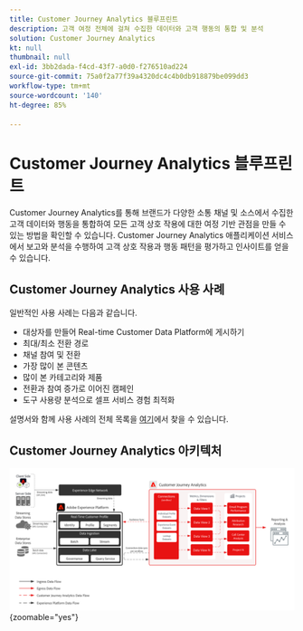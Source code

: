 ```yaml
---
title: Customer Journey Analytics 블루프린트
description: 고객 여정 전체에 걸쳐 수집한 데이터와 고객 행동의 통합 및 분석
solution: Customer Journey Analytics
kt: null
thumbnail: null
exl-id: 3bb2dada-f4cd-43f7-a0d0-f276510ad224
source-git-commit: 75a0f2a77f39a4320dc4c4b0db918879be099dd3
workflow-type: tm+mt
source-wordcount: '140'
ht-degree: 85%

---
```


# Customer Journey Analytics 블루프린트

Customer Journey Analytics를 통해 브랜드가 다양한 소통 채널 및 소스에서 수집한 고객 데이터와 행동을 통합하여 모든 고객 상호 작용에 대한 여정 기반 관점을 만들 수 있는 방법을 확인할 수 있습니다. Customer Journey Analytics 애플리케이션 서비스에서 보고와 분석을 수행하여 고객 상호 작용과 행동 패턴을 평가하고 인사이트를 얻을 수 있습니다.

## Customer Journey Analytics 사용 사례

일반적인 사용 사례는 다음과 같습니다.

* 대상자를 만들어 Real-time Customer Data Platform에 게시하기
* 최대/최소 전환 경로
* 채널 참여 및 전환
* 가장 많이 본 콘텐츠
* 많이 본 카테고리와 제품
* 전환과 참여 증가로 이어진 캠페인
* 도구 사용량 분석으로 셀프 서비스 경험 최적화

설명서와 함께 사용 사례의 전체 목록을 [여기](https://experienceleague.adobe.com/docs/analytics-platform/using/cja-usecases/cja-usecases.html?lang=ko)에서 찾을 수 있습니다.

## Customer Journey Analytics 아키텍처

![아키텍처 다이어그램](assets/CJA.svg){zoomable="yes"}